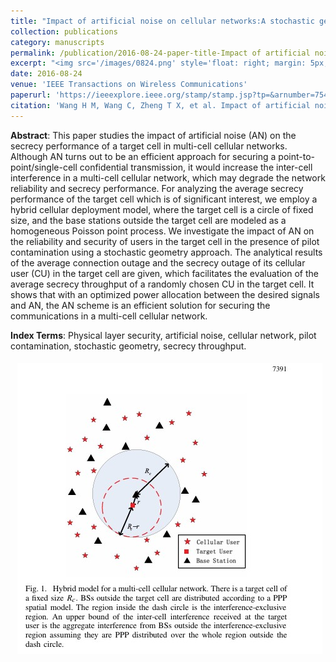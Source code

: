```yaml
---
title: "Impact of artificial noise on cellular networks:A stochastic geometry approach "
collection: publications
category: manuscripts
permalink: /publication/2016-08-24-paper-title-Impact of artificial noise on cellular networks:A stochastic geometry approach.md
excerpt: "<img src='/images/0824.png' style='float: right; margin: 5px;'>The paper investigates the impact of artificial noise (AN) on cellular network security using stochastic geometry. It analyzes connection and secrecy outages in a target cell, considering pilot contamination and inter-cell interference. Results show AN can enhance security but also increase interference, requiring optimized power allocation."
date: 2016-08-24
venue: 'IEEE Transactions on Wireless Communications'
paperurl: 'https://ieeexplore.ieee.org/stamp/stamp.jsp?tp=&arnumber=7548333'
citation: 'Wang H M, Wang C, Zheng T X, et al. Impact of artificial noise on cellular networks: A stochastic geometry approach[J]. IEEE Transactions on Wireless Communications, 2016, 15(11): 7390-7404.'
---
```




**Abstract**: This paper studies the impact of artificial noise (AN) on the secrecy performance of a target cell in multi-cell cellular networks. Although AN turns out to be an efficient approach for securing a point-to-point/single-cell confidential transmission, it would increase the inter-cell interference in a multi-cell cellular network, which may degrade the network reliability and secrecy performance. For analyzing the average secrecy performance of the target cell which is of significant interest, we employ a hybrid cellular deployment model, where the target cell is a circle of fixed size, and the base stations outside the target cell are modeled as a homogeneous Poisson point process. We investigate the impact of AN on the reliability and security of users in the target cell in the presence of pilot contamination using a stochastic geometry approach. The analytical results of the average connection outage and the secrecy outage of its cellular user (CU) in the target cell are given, which facilitates the evaluation of the average secrecy throughput of a randomly chosen CU in the target cell. It shows that with an optimized power allocation between the desired signals and AN, the AN scheme is an efficient solution for securing the communications in a multi-cell cellular network.


**Index Terms**: Physical layer security, artificial noise, cellular network, pilot contamination, stochastic geometry, secrecy throughput.


<img src='/images/0824.png' style='float: right; margin: 5px;'>
